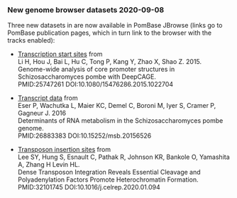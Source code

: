 ### New genome browser datasets 2020-09-08
<!-- newsfeed_thumbnail: browser.png -->

Three new datasets in are now available in PomBase JBrowse (links go
to PomBase publication pages, which in turn link to the browser with
the tracks enabled):

- [Transcription start sites](https://www.pombase.org/reference/PMID:25747261) from \
  Li H, Hou J, Bai L, Hu C, Tong P, Kang Y, Zhao X, Shao Z. 2015. \
  Genome-wide analysis of core promoter structures in Schizosaccharomyces pombe with DeepCAGE. \
  PMID:25747261 DOI:10.1080/15476286.2015.1022704

- [Transcript data](https://www.pombase.org/reference/PMID:26883383) from \
  Eser P, Wachutka L, Maier KC, Demel C, Boroni M, Iyer S, Cramer P, Gagneur J. 2016 \
  Determinants of RNA metabolism in the Schizosaccharomyces pombe genome. \
  PMID:26883383 DOI:10.15252/msb.20156526

- [Transposon insertion sites](https://www.pombase.org/reference/PMID:32101745) from \
  Lee SY, Hung S, Esnault C, Pathak R, Johnson KR, Bankole O, Yamashita A, Zhang H Levin HL. \
  Dense Transposon Integration Reveals Essential Cleavage and Polyadenylation Factors Promote Heterochromatin Formation. \
  PMID:32101745 DOI:10.1016/j.celrep.2020.01.094
